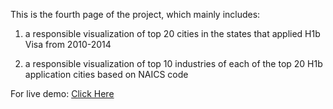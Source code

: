 This is the fourth page of the project, which mainly includes:

1. a responsible visualization of top 20 cities in the states that applied H1b Visa from 2010-2014

2. a responsible visualization of top 10 industries of each of the top 20 H1b application cities based on NAICS code

For live demo: <a href="http://wangleibeckham.github.io/ResponsibleBarChartPiechartDemo/">Click Here</a>
